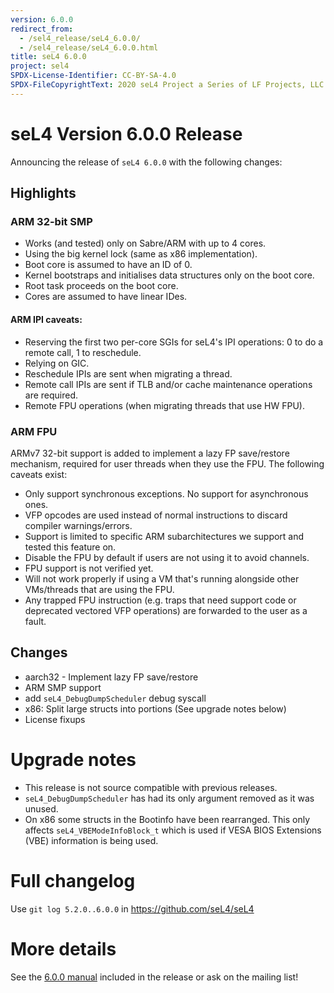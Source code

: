 ```yaml
---
version: 6.0.0
redirect_from:
  - /sel4_release/seL4_6.0.0/
  - /sel4_release/seL4_6.0.0.html
title: seL4 6.0.0
project: sel4
SPDX-License-Identifier: CC-BY-SA-4.0
SPDX-FileCopyrightText: 2020 seL4 Project a Series of LF Projects, LLC.
---
```

# seL4 Version 6.0.0 Release
 Announcing the release of `seL4 6.0.0` with the following changes:

## Highlights

### ARM 32-bit SMP

- Works (and tested) only on Sabre/ARM with up to 4 cores.
- Using the big kernel lock (same as x86 implementation).
- Boot core is assumed to have an ID of 0.
- Kernel bootstraps and initialises data structures only on the boot core.
- Root task proceeds on the boot core.
- Cores are assumed to have linear IDes.

#### ARM IPI caveats:

- Reserving the first two per-core SGIs for seL4's IPI operations: 0
      to do a remote call, 1 to reschedule.
- Relying on GIC.
- Reschedule IPIs are sent when migrating a thread.
- Remote call IPIs are sent if TLB and/or cache maintenance
      operations are required.
- Remote FPU operations (when migrating threads that use HW FPU).

### ARM FPU
ARMv7 32-bit support is added to implement a lazy FP save/restore
mechanism, required for user threads when they use the FPU. The
following caveats exist:

- Only support synchronous exceptions. No support for asynchronous ones.
- VFP opcodes are used instead of normal instructions to discard
      compiler warnings/errors.
- Support is limited to specific ARM subarchitectures we support and
      tested this feature on.
- Disable the FPU by default if users are not using it to
      avoid channels.
- FPU support is not verified yet.
- Will not work properly if using a VM that's running alongside
      other VMs/threads that are using the FPU.
- Any trapped FPU instruction (e.g. traps that need support code or
      deprecated vectored VFP operations) are forwarded to the user as
      a fault.

## Changes


- aarch32 - Implement lazy FP save/restore
- ARM SMP support
- add `seL4_DebugDumpScheduler` debug syscall
- x86: Split large structs into portions (See upgrade notes below)
- License fixups

# Upgrade notes


- This release is not source compatible with previous releases.
- `seL4_DebugDumpScheduler` has had its only argument removed as it
        was unused.
- On x86 some structs in the Bootinfo have been rearranged. This
        only affects `seL4_VBEModeInfoBlock_t` which is used if VESA
        BIOS Extensions (VBE) information is being used.

# Full changelog
 Use `git log 5.2.0..6.0.0` in
<https://github.com/seL4/seL4>

# More details
 See the
[6.0.0 manual](http://sel4.systems/Info/Docs/seL4-manual-6.0.0.pdf) included in the release or ask on the mailing list!
